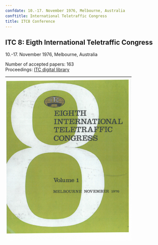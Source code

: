 ```yaml
---
confdate: 10.-17. November 1976, Melbourne, Australia
conftitle: International Teletraffic Congress
title: ITC8 Conference
---
```


## ITC 8: Eigth International Teletraffic Congress

10.-17. November 1976, Melbourne, Australia

Number of accepted papers: 163<br/>
Proceedings: [ITC digital library](/itc-library/itc8.html)

![](/assets/Persistent/itc8-proc-logo.png)
